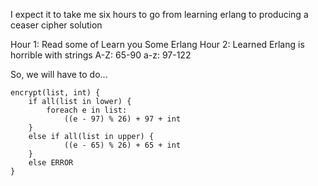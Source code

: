 I expect it to take me six hours to go from learning erlang to producing a ceaser cipher solution

Hour 1: Read some of Learn you Some Erlang
Hour 2: Learned Erlang is horrible with strings
	A-Z: 65-90
	a-z: 97-122

So, we will have to do...
	
	encrypt(list, int) {
		if all(list in lower) {
			foreach e in list:
				((e - 97) % 26) + 97 + int
		}
		else if all(list in upper) {
				((e - 65) % 26) + 65 + int
		}
		else ERROR
	}		
